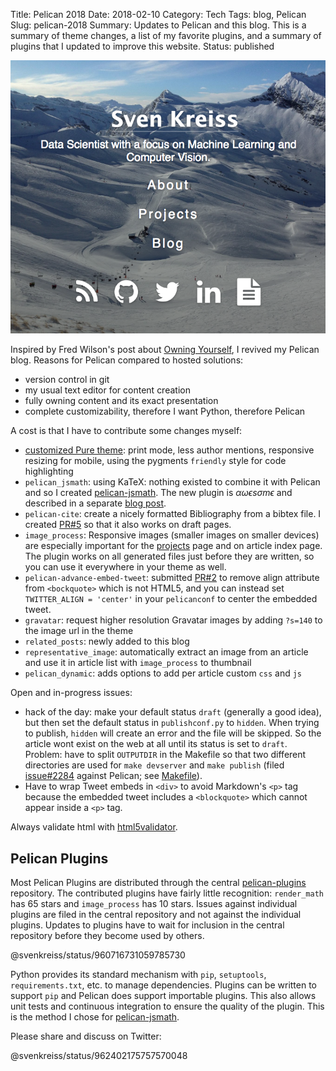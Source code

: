 Title: Pelican 2018
Date: 2018-02-10
Category: Tech
Tags: blog, Pelican
Slug: pelican-2018
Summary: Updates to Pelican and this blog. This is a summary of theme changes, a list of my favorite plugins, and a summary of plugins that I updated to improve this website.
Status: published


<img class="image-process-crisp top" alt="screenshot of this blog" src="/images/pelican_screenshot_Feb2018.png" />

Inspired by Fred Wilson's post about [Owning Yourself](http://avc.com/2018/01/owning-yourself/),
I revived my Pelican blog. Reasons for Pelican compared to hosted solutions:

* version control in git
* my usual text editor for content creation
* fully owning content and its exact presentation
* complete customizability, therefore I want Python, therefore Pelican

A cost is that I have to contribute some changes myself:

* [customized Pure theme](https://github.com/svenkreiss/pure): print mode, less author mentions, responsive resizing for mobile, using the pygments `friendly` style for code highlighting
* `pelican_jsmath`: using KaTeX: nothing existed to combine it with Pelican and so I created
  [pelican-jsmath](https://github.com/svenkreiss/pelican-jsmath).
  The new plugin is $\alpha\omega\epsilon s \sigma m \epsilon$ and described in a separate
  [blog post]({filename}/pelican-jsmath.md).
* `pelican-cite`: create a nicely formatted Bibliography from a bibtex file. I created [PR#5](https://github.com/cmacmackin/pelican-cite/pull/5) so that it also works on draft pages.
* `image_process`: Responsive images (smaller images on smaller devices) are
  especially important for the [projects](/projects.html) page and on article index page.
  The plugin works on all generated files just before they are written, so you can use it everywhere in your theme as well.
* `pelican-advance-embed-tweet`: submitted [PR#2](https://github.com/fundor333/pelican-advance-embed-tweet/pull/2) to remove align attribute from `<bockquote>` which is not HTML5, and you can instead set `TWITTER_ALIGN = 'center'` in your `pelicanconf` to center the embedded tweet.
* `gravatar`: request higher resolution Gravatar images by adding `?s=140` to the image url in the theme
* `related_posts`: newly added to this blog
* `representative_image`: automatically extract an image from an article and use it in article list with `image_process` to thumbnail
* `pelican_dynamic`: adds options to add per article custom `css` and `js`

Open and in-progress issues:

* hack of the day: make your default status `draft` (generally a good idea), but then set the default status in `publishconf.py` to `hidden`. When trying to publish, `hidden` will create an error and the file will be skipped. So the article wont exist on the web at all until its status is set to `draft`. Problem: have to split `OUTPUTDIR` in the Makefile so that two different directories are used for `make devserver` and `make publish` (filed [issue#2284](https://github.com/getpelican/pelican/issues/2284) against Pelican; see [Makefile](https://github.com/svenkreiss/svenkreiss.github.io/blob/pelican/Makefile)).
* Have to wrap Tweet embeds in `<div>` to avoid Markdown's `<p>` tag because the embedded tweet includes a `<blockquote>` which cannot appear inside a `<p>` tag.

Always validate html with [html5validator](https://github.com/svenkreiss/html5validator).

## Pelican Plugins

Most Pelican Plugins are distributed through the central
[pelican-plugins](https://github.com/getpelican/pelican-plugins) repository.
The contributed plugins have fairly little recognition: `render_math` has 65 stars and
`image_process` has 10 stars. Issues against individual plugins are filed
in the central repository and not against the individual plugins. Updates to
plugins have to wait for inclusion in the central repository before they become
used by others.

<div>@svenkreiss/status/960716731059785730</div>

Python provides its standard mechanism with `pip`, `setuptools`, `requirements.txt`, etc.
to manage dependencies. Plugins can be written to support `pip` and Pelican
does support importable plugins. This also allows unit tests and continuous
integration to ensure the quality of the plugin.
This is the method I chose for [pelican-jsmath](https://github.com/svenkreiss/pelican-jsmath).

Please share and discuss on Twitter:

<div>@svenkreiss/status/962402175757570048</div>
